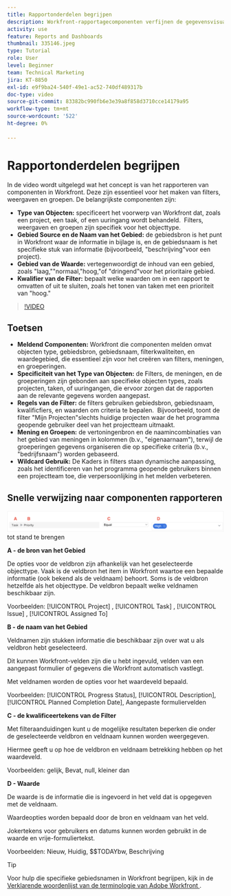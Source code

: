 ```yaml
---
title: Rapportonderdelen begrijpen
description: Workfront-rapportagecomponenten verfijnen de gegevensvisualisatie met op objecten gebaseerde filters, dynamische weergaven, gestructureerde groeperingen en jokertekenfunctionaliteit voor op maat gemaakte inzichten.
activity: use
feature: Reports and Dashboards
thumbnail: 335146.jpeg
type: Tutorial
role: User
level: Beginner
team: Technical Marketing
jira: KT-8850
exl-id: e9f9ba24-540f-49e1-ac52-740df489317b
doc-type: video
source-git-commit: 83382bc990fb6e3e39a8f858d3710cce14179a95
workflow-type: tm+mt
source-wordcount: '522'
ht-degree: 0%

---
```


# Rapportonderdelen begrijpen

In de video wordt uitgelegd wat het concept is van het rapporteren van componenten in Workfront. Deze zijn essentieel voor het maken van filters, weergaven en groepen. De belangrijkste componenten zijn:

* **Type van Objecten:** specificeert het voorwerp van Workfront dat, zoals een project, een taak, of een uuringang wordt behandeld. &#x200B; Filters, weergaven en groepen zijn specifiek voor het objecttype. &#x200B;
* **Gebied Source en de Naam van het Gebied:** de gebiedsbron is het punt in Workfront waar de informatie in bijlage is, en de gebiedsnaam is het specifieke stuk van informatie (bijvoorbeeld, &quot;beschrijving&quot;voor een project). &#x200B;
* **Gebied van de Waarde:** vertegenwoordigt de inhoud van een gebied, zoals &quot;laag,&quot;&quot;normaal,&quot;hoog,&quot;of &quot;dringend&quot;voor het prioritaire gebied. &#x200B;
* **Kwalifier van de Filter:** bepaalt welke waarden om in een rapport te omvatten of uit te sluiten, zoals het tonen van taken met een prioriteit van &quot;hoog.&quot;&#x200B;


>[!VIDEO](https://video.tv.adobe.com/v/335146/?quality=12&learn=on)

## Toetsen

* **Meldend Componenten:** Workfront die componenten melden omvat objecten type, gebiedsbron, gebiedsnaam, filterkwaliteiten, en waardegebied, die essentieel zijn voor het creëren van filters, meningen, en groeperingen. &#x200B;
* **Specificiteit van het Type van Objecten:** de Filters, de meningen, en de groeperingen zijn gebonden aan specifieke objecten types, zoals projecten, taken, of uuringangen, die ervoor zorgen dat de rapporten aan de relevante gegevens worden aangepast. &#x200B;
* **Regels van de Filter:** de filters gebruiken gebiedsbron, gebiedsnaam, kwalificfiers, en waarden om criteria te bepalen. &#x200B; Bijvoorbeeld, toont de filter &quot;Mijn Projecten&quot;slechts huidige projecten waar de het programma geopende gebruiker deel van het projectteam uitmaakt. &#x200B;
* **Mening en Groepen:** de vertoningenbron en de naamincombinaties van het gebied van meningen in kolommen (b.v., &quot;eigenaarnaam&quot;), terwijl de groeperingen gegevens organiseren die op specifieke criteria (b.v., &quot;bedrijfsnaam&quot;) worden gebaseerd. &#x200B;
* **Wildcard Gebruik:** De Kaders in filters staan dynamische aanpassing, zoals het identificeren van het programma geopende gebruikers binnen een projectteam toe, die verpersoonlijking in het melden verbeteren. &#x200B;

## Snelle verwijzing naar componenten rapporteren

![ een beeld van het scherm om een filter ](assets/reporting-components-1.png) tot stand te brengen

**A - de bron van het Gebied**

De opties voor de veldbron zijn afhankelijk van het geselecteerde objecttype. Vaak is de veldbron het item in Workfront waartoe een bepaalde informatie (ook bekend als de veldnaam) behoort. Soms is de veldbron hetzelfde als het objecttype.
De veldbron bepaalt welke veldnamen beschikbaar zijn.

Voorbeelden: [!UICONTROL Project] , [!UICONTROL Task] , [!UICONTROL Issue] , [!UICONTROL Assigned To]

**B - de naam van het Gebied**

Veldnamen zijn stukken informatie die beschikbaar zijn over wat u als veldbron hebt geselecteerd.

Dit kunnen Workfront-velden zijn die u hebt ingevuld, velden van een aangepast formulier of gegevens die Workfront automatisch vastlegt.

Met veldnamen worden de opties voor het waardeveld bepaald.

Voorbeelden: [!UICONTROL Progress Status], [!UICONTROL Description], [!UICONTROL Planned Completion Date], Aangepaste formuliervelden

**C - de kwalificeertekens van de Filter**

Met filteraanduidingen kunt u de mogelijke resultaten beperken die onder de geselecteerde veldbron en veldnaam kunnen worden weergegeven.

Hiermee geeft u op hoe de veldbron en veldnaam betrekking hebben op het waardeveld.

Voorbeelden: gelijk, Bevat, null, kleiner dan

**D - Waarde**

De waarde is de informatie die is ingevoerd in het veld dat is opgegeven met de veldnaam.

Waardeopties worden bepaald door de bron en veldnaam van het veld.

Jokertekens voor gebruikers en datums kunnen worden gebruikt in de waarde en vrije-formuliertekst.

Voorbeelden: Nieuw, Huidig, $$TODAYbw, Beschrijving

>[!TIP]
>
>Voor hulp die specifieke gebiedsnamen in Workfront begrijpen, kijk in de [ Verklarende woordenlijst van de terminologie van Adobe Workfront ](https://experienceleague.adobe.com/docs/workfront/using/basics/workfront-terminology-glossary.html?lang=en).

